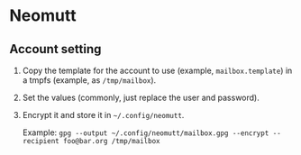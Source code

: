 # Neomutt

## Account setting

1. Copy the template for the account to use (example, `mailbox.template`) in a tmpfs (example, as `/tmp/mailbox`).
2. Set the values (commonly, just replace the user and password).
3. Encrypt it and store it in `~/.config/neomutt`.

   Example: `gpg --output ~/.config/neomutt/mailbox.gpg --encrypt --recipient foo@bar.org /tmp/mailbox`
